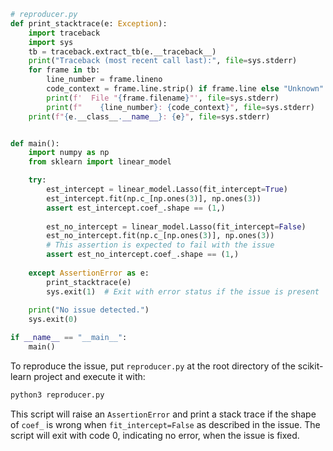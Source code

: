 ```python
# reproducer.py
def print_stacktrace(e: Exception):
    import traceback
    import sys
    tb = traceback.extract_tb(e.__traceback__)
    print("Traceback (most recent call last):", file=sys.stderr)
    for frame in tb:
        line_number = frame.lineno
        code_context = frame.line.strip() if frame.line else "Unknown"
        print(f'  File "{frame.filename}"', file=sys.stderr)
        print(f"    {line_number}: {code_context}", file=sys.stderr)
    print(f"{e.__class__.__name__}: {e}", file=sys.stderr)


def main():
    import numpy as np
    from sklearn import linear_model

    try:
        est_intercept = linear_model.Lasso(fit_intercept=True)
        est_intercept.fit(np.c_[np.ones(3)], np.ones(3))
        assert est_intercept.coef_.shape == (1,)
        
        est_no_intercept = linear_model.Lasso(fit_intercept=False)
        est_no_intercept.fit(np.c_[np.ones(3)], np.ones(3))
        # This assertion is expected to fail with the issue
        assert est_no_intercept.coef_.shape == (1,)
        
    except AssertionError as e:
        print_stacktrace(e)
        sys.exit(1)  # Exit with error status if the issue is present
        
    print("No issue detected.")
    sys.exit(0)

if __name__ == "__main__":
    main()
```

To reproduce the issue, put `reproducer.py` at the root directory of the scikit-learn project and execute it with:
```bash
python3 reproducer.py
```
This script will raise an `AssertionError` and print a stack trace if the shape of `coef_` is wrong when `fit_intercept=False` as described in the issue. The script will exit with code 0, indicating no error, when the issue is fixed.